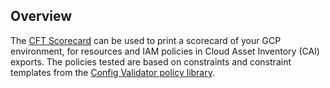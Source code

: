 ## Overview

The [CFT Scorecard](https://github.com/GoogleCloudPlatform/cloud-foundation-toolkit/blob/master/cli/docs/scorecard.md) can be used to print a scorecard of your GCP environment, for resources and IAM policies in Cloud Asset Inventory (CAI) exports.
The policies tested are based on constraints and constraint templates from the [Config Validator policy library](https://github.com/GoogleCloudPlatform/policy-library/blob/master/docs/bundles/scorecard-v1.md).